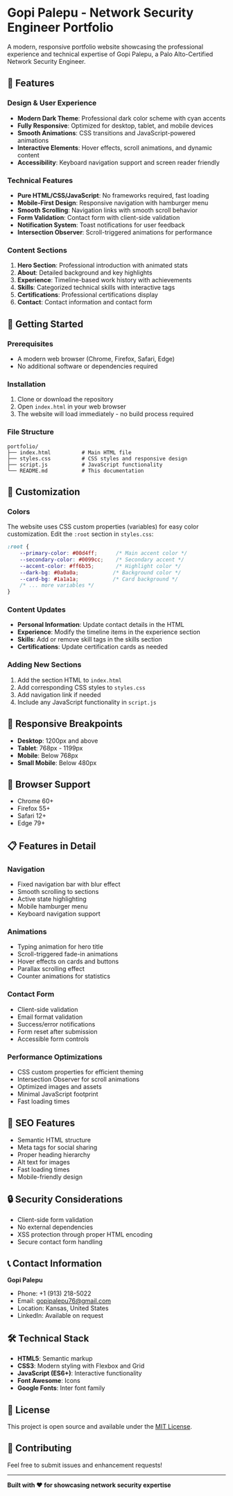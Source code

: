 # Gopi Palepu - Network Security Engineer Portfolio

A modern, responsive portfolio website showcasing the professional experience and technical expertise of Gopi Palepu, a Palo Alto-Certified Network Security Engineer.

## 🌟 Features

### Design & User Experience
- **Modern Dark Theme**: Professional dark color scheme with cyan accents
- **Fully Responsive**: Optimized for desktop, tablet, and mobile devices
- **Smooth Animations**: CSS transitions and JavaScript-powered animations
- **Interactive Elements**: Hover effects, scroll animations, and dynamic content
- **Accessibility**: Keyboard navigation support and screen reader friendly

### Technical Features
- **Pure HTML/CSS/JavaScript**: No frameworks required, fast loading
- **Mobile-First Design**: Responsive navigation with hamburger menu
- **Smooth Scrolling**: Navigation links with smooth scroll behavior
- **Form Validation**: Contact form with client-side validation
- **Notification System**: Toast notifications for user feedback
- **Intersection Observer**: Scroll-triggered animations for performance

### Content Sections
1. **Hero Section**: Professional introduction with animated stats
2. **About**: Detailed background and key highlights
3. **Experience**: Timeline-based work history with achievements
4. **Skills**: Categorized technical skills with interactive tags
5. **Certifications**: Professional certifications display
6. **Contact**: Contact information and contact form

## 🚀 Getting Started

### Prerequisites
- A modern web browser (Chrome, Firefox, Safari, Edge)
- No additional software or dependencies required

### Installation
1. Clone or download the repository
2. Open `index.html` in your web browser
3. The website will load immediately - no build process required

### File Structure
```
portfolio/
├── index.html          # Main HTML file
├── styles.css          # CSS styles and responsive design
├── script.js           # JavaScript functionality
└── README.md           # This documentation
```

## 🎨 Customization

### Colors
The website uses CSS custom properties (variables) for easy color customization. Edit the `:root` section in `styles.css`:

```css
:root {
    --primary-color: #00d4ff;      /* Main accent color */
    --secondary-color: #0099cc;    /* Secondary accent */
    --accent-color: #ff6b35;       /* Highlight color */
    --dark-bg: #0a0a0a;           /* Background color */
    --card-bg: #1a1a1a;           /* Card background */
    /* ... more variables */
}
```

### Content Updates
- **Personal Information**: Update contact details in the HTML
- **Experience**: Modify the timeline items in the experience section
- **Skills**: Add or remove skill tags in the skills section
- **Certifications**: Update certification cards as needed

### Adding New Sections
1. Add the section HTML to `index.html`
2. Add corresponding CSS styles to `styles.css`
3. Add navigation link if needed
4. Include any JavaScript functionality in `script.js`

## 📱 Responsive Breakpoints

- **Desktop**: 1200px and above
- **Tablet**: 768px - 1199px
- **Mobile**: Below 768px
- **Small Mobile**: Below 480px

## 🔧 Browser Support

- Chrome 60+
- Firefox 55+
- Safari 12+
- Edge 79+

## 📋 Features in Detail

### Navigation
- Fixed navigation bar with blur effect
- Smooth scrolling to sections
- Active state highlighting
- Mobile hamburger menu
- Keyboard navigation support

### Animations
- Typing animation for hero title
- Scroll-triggered fade-in animations
- Hover effects on cards and buttons
- Parallax scrolling effect
- Counter animations for statistics

### Contact Form
- Client-side validation
- Email format validation
- Success/error notifications
- Form reset after submission
- Accessible form controls

### Performance Optimizations
- CSS custom properties for efficient theming
- Intersection Observer for scroll animations
- Optimized images and assets
- Minimal JavaScript footprint
- Fast loading times

## 🎯 SEO Features

- Semantic HTML structure
- Meta tags for social sharing
- Proper heading hierarchy
- Alt text for images
- Fast loading times
- Mobile-friendly design

## 🔒 Security Considerations

- Client-side form validation
- No external dependencies
- XSS protection through proper HTML encoding
- Secure contact form handling

## 📞 Contact Information

**Gopi Palepu**
- Phone: +1 (913) 218-5022
- Email: gopipalepu76@gmail.com
- Location: Kansas, United States
- LinkedIn: Available on request

## 🛠️ Technical Stack

- **HTML5**: Semantic markup
- **CSS3**: Modern styling with Flexbox and Grid
- **JavaScript (ES6+)**: Interactive functionality
- **Font Awesome**: Icons
- **Google Fonts**: Inter font family

## 📄 License

This project is open source and available under the [MIT License](LICENSE).

## 🤝 Contributing

Feel free to submit issues and enhancement requests!

---

**Built with ❤️ for showcasing network security expertise** 